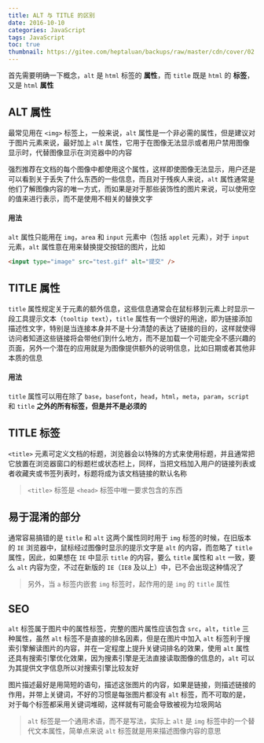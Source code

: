 ```yaml
---
title: ALT 与 TITLE 的区别
date: 2016-10-10
categories: JavaScript
tags: JavaScript
toc: true
thumbnail: https://gitee.com/heptaluan/backups/raw/master/cdn/cover/02.jpg
---
```


首先需要明确一下概念，`alt` 是 `html` 标签的 **属性**，而 `title` 既是 `html` 的 **标签**，又是 `html` **属性**

<!--more-->

## ALT 属性

最常见用在 `<img>` 标签上，一般来说，`alt` 属性是一个非必需的属性，但是建议对于图片元素来说，最好加上 `alt` 属性，它用于在图像无法显示或者用户禁用图像显示时，代替图像显示在浏览器中的内容

强烈推荐在文档的每个图像中都使用这个属性，这样即使图像无法显示，用户还是可以看到关于丢失了什么东西的一些信息，而且对于残疾人来说，`alt` 属性通常是他们了解图像内容的唯一方式，而如果是对于那些装饰性的图片来说，可以使用空的值来进行表示，而不是使用不相关的替换文字


#### 用法

`alt` 属性只能用在 `img`，`area` 和 `input` 元素中（包括 `applet` 元素），对于 `input` 元素，`alt` 属性意在用来替换提交按钮的图片，比如

```html
<input type="image" src="test.gif" alt="提交" />
```


## TITLE 属性

`title` 属性规定关于元素的额外信息，这些信息通常会在鼠标移到元素上时显示一段工具提示文本（`tooltip text`），`title` 属性有一个很好的用途，即为链接添加描述性文字，特别是当连接本身并不是十分清楚的表达了链接的目的，这样就使得访问者知道这些链接将会带他们到什么地方，而不是加载一个可能完全不感兴趣的页面，另外一个潜在的应用就是为图像提供额外的说明信息，比如日期或者其他非本质的信息

#### 用法

`title` 属性可以用在除了 `base`，`basefont`，`head`，`html`，`meta`，`param`，`script` 和 `title` **之外的所有标签，但是并不是必须的**


## TITLE 标签

`<title>` 元素可定义文档的标题，浏览器会以特殊的方式来使用标题，并且通常把它放置在浏览器窗口的标题栏或状态栏上，同样，当把文档加入用户的链接列表或者收藏夹或书签列表时，标题将成为该文档链接的默认名称

> `<title>` 标签是 `<head>` 标签中唯一要求包含的东西


## 易于混淆的部分

通常容易搞错的是 `title` 和 `alt` 这两个属性同时用于 `img` 标签的时候，在旧版本的 `IE` 浏览器中，鼠标经过图像时显示的提示文字是 `alt` 的内容，而忽略了 `title` 属性，因此，如果想在 `IE` 中显示 `title` 的内容，要么 `title` 属性和 `alt` 一致，要么 `alt` 内容为空，不过在新版的 `IE`（`IE8` 及以上）中，已不会出现这种情况了

> 另外，当 `a` 标签内嵌套 `img` 标签时，起作用的是 `img` 的 `title` 属性


## SEO

`alt` 标签属于图片中的属性标签，完整的图片属性应该包含 `src`，`alt`，`title` 三种属性，虽然 `alt` 标签不是直接的排名因素，但是在图片中加入 `alt` 标签利于搜索引擎解读图片的内容，并在一定程度上提升关键词排名的效果，使用 `alt` 属性还具有搜索引擎优化效果，因为搜素引擎是无法直接读取图像的信息的，`alt` 可以为其提供文字信息所以对搜索引擎比较友好

图片描述最好是用简短的语句，描述这张图片的内容，如果是链接，则描述链接的作用，并带上关键词，不好的习惯是每张图片都没有 `alt` 标签，而不可取的是，对于每个标签都采用关键词堆砌，这样就有可能会导致被视为垃圾网站

> `alt` 标签是一个通用术语，而不是写法，实际上 `alt` 是 `img` 标签中的一个替代文本属性，简单点来说 `alt` 标签就是用来描述图像内容的意思
